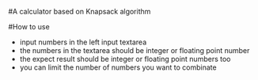 #A calculator based on Knapsack algorithm

#How to use

* input numbers in the left input textarea
* the numbers in the textarea should be integer or floating point number
* the expect result should be integer or floating point numbers too
* you can limit the number of numbers you want to combinate

